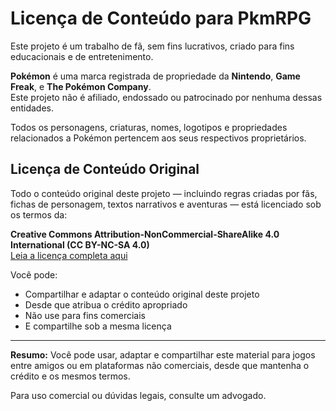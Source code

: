 # Licença de Conteúdo para PkmRPG

Este projeto é um trabalho de fã, sem fins lucrativos, criado para fins educacionais e de entretenimento.

**Pokémon** é uma marca registrada de propriedade da **Nintendo**, **Game Freak**, e **The Pokémon Company**.  
Este projeto não é afiliado, endossado ou patrocinado por nenhuma dessas entidades.

Todos os personagens, criaturas, nomes, logotipos e propriedades relacionados a Pokémon pertencem aos seus respectivos proprietários.

## Licença de Conteúdo Original

Todo o conteúdo original deste projeto — incluindo regras criadas por fãs, fichas de personagem, textos narrativos e aventuras — está licenciado sob os termos da:

**Creative Commons Attribution-NonCommercial-ShareAlike 4.0 International (CC BY-NC-SA 4.0)**  
[Leia a licença completa aqui](https://creativecommons.org/licenses/by-nc-sa/4.0/)

Você pode:
- Compartilhar e adaptar o conteúdo original deste projeto
- Desde que atribua o crédito apropriado
- Não use para fins comerciais
- E compartilhe sob a mesma licença

---

**Resumo:**
Você pode usar, adaptar e compartilhar este material para jogos entre amigos ou em plataformas não comerciais, desde que mantenha o crédito e os mesmos termos.

Para uso comercial ou dúvidas legais, consulte um advogado.

